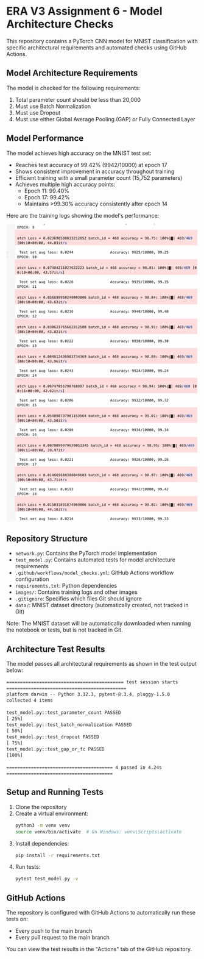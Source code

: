 # ERA V3 Assignment 6 - Model Architecture Checks

This repository contains a PyTorch CNN model for MNIST classification with specific architectural requirements and automated checks using GitHub Actions.

## Model Architecture Requirements

The model is checked for the following requirements:
1. Total parameter count should be less than 20,000
2. Must use Batch Normalization
3. Must use Dropout
4. Must use either Global Average Pooling (GAP) or Fully Connected Layer

## Model Performance

The model achieves high accuracy on the MNIST test set:
- Reaches test accuracy of 99.42% (9942/10000) at epoch 17
- Shows consistent improvement in accuracy throughout training
- Efficient training with a small parameter count (15,752 parameters)
- Achieves multiple high accuracy points:
  - Epoch 11: 99.40%
  - Epoch 17: 99.42%
  - Maintains >99.30% accuracy consistently after epoch 14

Here are the training logs showing the model's performance:

![Training Logs showing >99.4% accuracy](images/training_logs.png)

## Repository Structure

- `network.py`: Contains the PyTorch model implementation
- `test_model.py`: Contains automated tests for model architecture requirements
- `.github/workflows/model_checks.yml`: GitHub Actions workflow configuration
- `requirements.txt`: Python dependencies
- `images/`: Contains training logs and other images
- `.gitignore`: Specifies which files Git should ignore
- `data/`: MNIST dataset directory (automatically created, not tracked in Git)

Note: The MNIST dataset will be automatically downloaded when running the notebook or tests, but is not tracked in Git.

## Architecture Test Results

The model passes all architectural requirements as shown in the test output below:

```
=========================================== test session starts ============================================
platform darwin -- Python 3.12.3, pytest-8.3.4, pluggy-1.5.0
collected 4 items                                                                                          

test_model.py::test_parameter_count PASSED                                                           [ 25%]
test_model.py::test_batch_normalization PASSED                                                       [ 50%]
test_model.py::test_dropout PASSED                                                                   [ 75%]
test_model.py::test_gap_or_fc PASSED                                                                [100%]

======================================= 4 passed in 4.24s =======================================
```

## Setup and Running Tests

1. Clone the repository
2. Create a virtual environment:
   ```bash
   python3 -m venv venv
   source venv/bin/activate  # On Windows: venv\Scripts\activate
   ```
3. Install dependencies:
   ```bash
   pip install -r requirements.txt
   ```
4. Run tests:
   ```bash
   pytest test_model.py -v
   ```

## GitHub Actions

The repository is configured with GitHub Actions to automatically run these tests on:
- Every push to the main branch
- Every pull request to the main branch

You can view the test results in the "Actions" tab of the GitHub repository. 